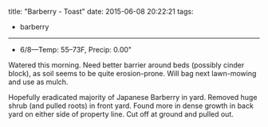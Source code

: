 title: "Barberry - Toast"
date: 2015-06-08 20:22:21
tags:
  - barberry
---

- 6/8&mdash;Temp: 55&ndash;73F, Precip: 0.00"

Watered this morning. Need better barrier around beds (possibly cinder block),
as soil seems to be quite erosion-prone. Will bag next lawn-mowing and use as
mulch.

Hopefully eradicated majority of Japanese Barberry in yard. Removed huge shrub
(and pulled roots) in front yard. Found more in dense growth in back yard on
either side of property line. Cut off at ground and pulled out.
